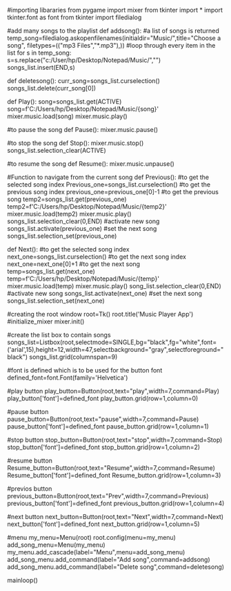 #importing libararies
from pygame import mixer
from tkinter import *
import tkinter.font as font
from tkinter import filedialog


#add many songs to the playlist
def addsong():
    #a list of songs is returned
    temp_song=filedialog.askopenfilenames(initialdir="Music/",title="Choose a song", filetypes=(("mp3 Files","*.mp3"),))
    #loop through every item in the list
    for s in temp_song:
        s=s.replace("c:/User/hp/Desktop/Notepad/Music/","")
        songs_list.insert(END,s)


def deletesong():
    curr_song=songs_list.curselection()
    songs_list.delete(curr_song[0])


def Play():
    song=songs_list.get(ACTIVE)
    song=f'C:/Users/hp/Desktop/Notepad/Music/{song}'
    mixer.music.load(song)
    mixer.music.play()

#to pause the song
def Pause():
    mixer.music.pause()

#to stop the song
def Stop():
    mixer.music.stop()
    songs_list.selection_clear(ACTIVE)

#to resume the song
def Resume():
    mixer.music.unpause()


#Function to navigate from the current song
def Previous():
    #to get the selected song index
    Previous_one=songs_list.curselection()
    #to get the previous song index
    previous_one=previous_one[0]-1
    #to get the previous song
    temp2=songs_list.get(previous_one)
    temp2=f'C:/Users/hp/Desktop/Notepad/Music/{temp2}'
    mixer.music.load(temp2)
    mixer.music.play()
    songs_list.selection_clear(0,END)
    #activate new song
    songs_list.activate(previous_one)
    #set the next song
    songs_list.selection_set(previous_one)

def Next():
    #to get the selected song index
    next_one=songs_list.curselection()
    #to get the next song index
    next_one=next_one[0]+1
    #to get the next song
    temp=songs_list.get(next_one)
    temp=f'C:/Users/hp/Desktop/Notepad/Music/{temp}'
    mixer.music.load(temp)
    mixer.music.play()
    song_list.selection_clear(0,END)
    #activate new song
    songs_list.activate(next_one)
    #set the next song
    songs_list.selection_set(next_one)

#creating the root window
root=Tk()
root.title('Music Player App')
#initialize_mixer
mixer.init()

#create the list box to contain songs
songs_list=Listbox(root,selectmode=SINGLE,bg="black",fg="white",font=('arial',15),height=12,width=47,selectbackground="gray",selectforeground="black")
songs_list.grid(columnspan=9)

#font is defined which is to be used for the button font
defined_font=font.Font(family='Helvetica')

#play button
play_button=Button(root,text="play",width=7,command=Play)
play_button['font']=defined_font
play_button.grid(row=1,column=0)

#pause button
pause_button=Button(root,text="pause",width=7,command=Pause)
pause_button['font']=defined_font
pause_button.grid(row=1,column=1)

#stop button
stop_button=Button(root,text="stop",width=7,command=Stop)
stop_button['font']=defined_font
stop_button.grid(row=1,column=2)

#resume button
Resume_button=Button(root,text="Resume",width=7,command=Resume)
Resume_button['font']=defined_font
Resume_button.grid(row=1,column=3)

#previos button
previous_button=Button(root,text="Prev",width=7,command=Previous)
previous_button['font']=defined_font
previous_button.grid(row=1,column=4)

#next button
next_button=Button(root,text="Next",width=7,command=Next)
next_button['font']=defined_font
next_button.grid(row=1,column=5)

#menu
my_menu=Menu(root)
root.config(menu=my_menu)
add_song_menu=Menu(my_menu)
my_menu.add_cascade(label="Menu",menu=add_song_menu)
add_song_menu.add_command(label="Add song",command=addsong)
add_song_menu.add_command(label="Delete song",command=deletesong)


mainloop()
